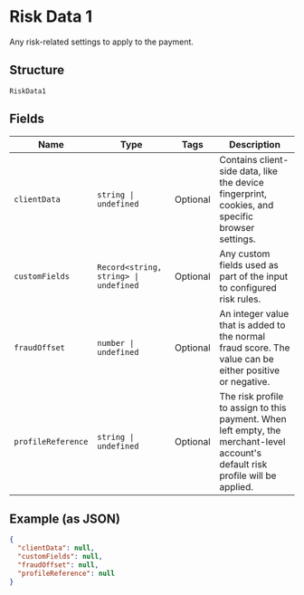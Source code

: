 
# Risk Data 1

Any risk-related settings to apply to the payment.

## Structure

`RiskData1`

## Fields

| Name | Type | Tags | Description |
|  --- | --- | --- | --- |
| `clientData` | `string \| undefined` | Optional | Contains client-side data, like the device fingerprint, cookies, and specific browser settings. |
| `customFields` | `Record<string, string> \| undefined` | Optional | Any custom fields used as part of the input to configured risk rules. |
| `fraudOffset` | `number \| undefined` | Optional | An integer value that is added to the normal fraud score. The value can be either positive or negative. |
| `profileReference` | `string \| undefined` | Optional | The risk profile to assign to this payment. When left empty, the merchant-level account's default risk profile will be applied. |

## Example (as JSON)

```json
{
  "clientData": null,
  "customFields": null,
  "fraudOffset": null,
  "profileReference": null
}
```

